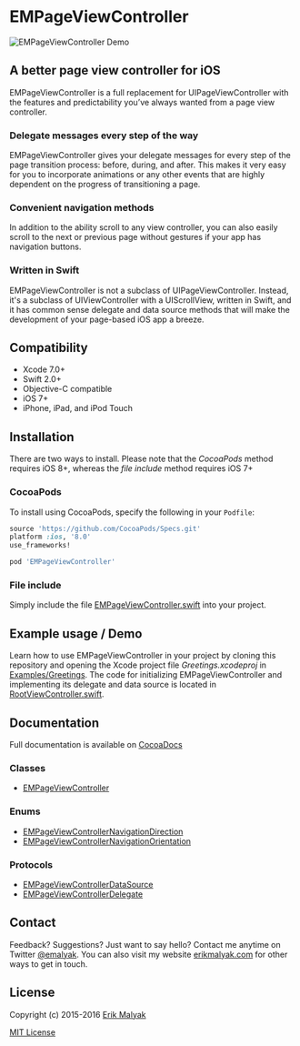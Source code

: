 # EMPageViewController

![EMPageViewController Demo](https://github.com/emalyak/EMPageViewController/blob/master/greetings-demo.gif)

## A better page view controller for iOS
EMPageViewController is a full replacement for UIPageViewController with the features and predictability you’ve always wanted from a page view controller.

### Delegate messages every step of the way
EMPageViewController gives your delegate messages for every step of the page transition process: before, during, and after. This makes it very easy for you to incorporate animations or any other events that are highly dependent on the progress of transitioning a page.

### Convenient navigation methods
In addition to the ability scroll to any view controller, you can also easily scroll to the next or previous page without gestures if your app has navigation buttons.

### Written in Swift
EMPageViewController is not a subclass of UIPageViewController. Instead, it's a subclass of UIViewController with a UIScrollView, written in Swift, and it has common sense delegate and data source methods that will make the development of your page-based iOS app a breeze.

## Compatibility
* Xcode 7.0+
* Swift 2.0+
* Objective-C compatible
* iOS 7+
* iPhone, iPad, and iPod Touch

## Installation

There are two ways to install. Please note that the *CocoaPods* method requires iOS 8+, whereas the *file include* method requires iOS 7+

### CocoaPods
To install using CocoaPods, specify the following in your `Podfile`:
```ruby
source 'https://github.com/CocoaPods/Specs.git'
platform :ios, '8.0'
use_frameworks!

pod 'EMPageViewController'
```

### File include
Simply include the file [EMPageViewController.swift](https://github.com/emalyak/EMPageViewController/blob/master/EMPageViewController/EMPageViewController.swift) into your project.

## Example usage / Demo
Learn how to use EMPageViewController in your project by cloning this repository and opening the Xcode project file *Greetings.xcodeproj* in [Examples/Greetings](https://github.com/emalyak/EMPageViewController/blob/master/Examples/Greetings). The code for initializing EMPageViewController and implementing its delegate and data source is located in [RootViewController.swift](https://github.com/emalyak/EMPageViewController/blob/master/Examples/Greetings/Greetings/RootViewController.swift).

## Documentation
Full documentation is available on [CocoaDocs](http://cocoadocs.org/docsets/EMPageViewController)

### Classes
* [EMPageViewController](http://cocoadocs.org/docsets/EMPageViewController/2.0.1/Classes/EMPageViewController.html)

### Enums
* [EMPageViewControllerNavigationDirection](http://cocoadocs.org/docsets/EMPageViewController/2.0.1/Enums/EMPageViewControllerNavigationDirection.html)
* [EMPageViewControllerNavigationOrientation](http://cocoadocs.org/docsets/EMPageViewController/2.0.1/Enums/EMPageViewControllerNavigationOrientation.html)

### Protocols
* [EMPageViewControllerDataSource](http://cocoadocs.org/docsets/EMPageViewController/2.0.1/Protocols/EMPageViewControllerDataSource.html)
* [EMPageViewControllerDelegate](http://cocoadocs.org/docsets/EMPageViewController/2.0.1/Protocols/EMPageViewControllerDelegate.html)

## Contact

Feedback? Suggestions? Just want to say hello? Contact me anytime on Twitter [@emalyak](https://twitter.com/emalyak). You can also visit my website [erikmalyak.com](http://erikmalyak.com) for other ways to get in touch.

## License
Copyright (c) 2015-2016 [Erik Malyak](http://erikmalyak.com)

[MIT License](https://github.com/emalyak/EMPageViewController/blob/master/LICENSE)
